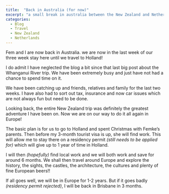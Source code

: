 ```yaml
---
title:  "Back in Australia (for now)"
excerpt: "a small break in australia between the New Zealand and Netherland adventures"
categories: 
  - Blog
  - Travel
  - New Zealand
  - Netherlands
---
```


Fem and I are now back in Australia. we are now in the last week of our three week stay here until we travel to Holland!

I do admit I have neglected the blog a bit since that last big post about the Whanganui River trip. We have been extremely busy and just have not had a chance to spend time on it.

We have been catching up and friends, relatives and family for the last two weeks. I have also had to sort out tax, insurance and now car issues which are not always fun but need to be done.

Looking back, the entire New Zealand trip was definitely the greatest adventure I have been on. Now we are on our way to do it all again in Europe!

The basic plan is for us to go to Holland and spent Christmas with Femke’s parents. Then before my 3-month tourist visa is up, she will find work. This will allow me to stay there on a residency permit _(still needs to be applied for)_ which will give up to 1 year of time in Holland.

I will then _(hopefully)_ find local work and we will both work and save for around 6 months. We shall then travel around Europe and explore the history, the sights, the castles, the architecture, the cultures and plenty of fine European beers!!

If all goes well, we will be in Europe for 1-2 years. But if it goes badly _(residency permit rejected)_, I will be back in Brisbane in 3 months.